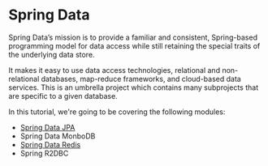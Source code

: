 # Spring Data
Spring Data’s mission is to provide a familiar and consistent, Spring-based programming model for data access while still retaining the special traits of the underlying data store.

It makes it easy to use data access technologies, relational and non-relational databases, map-reduce frameworks, and cloud-based data services. This is an umbrella project which contains many subprojects that are specific to a given database.

In this tutorial, we're going to be covering the following modules:
- [Spring Data JPA](https://github.com/ManuMyGit/CodingTutorials/tree/main/spring/springdata/jpa)
- Spring Data MonboDB
- [Spring Data Redis](https://github.com/ManuMyGit/CodingTutorials/tree/main/spring/springdata/spredis)
- Spring R2DBC